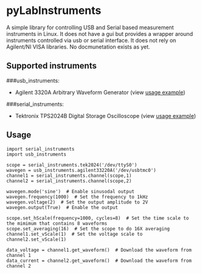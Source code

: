 pyLabInstruments
=============

A simple library for controlling USB and Serial based measurement instruments in Linux. It does not have a gui but provides a wrapper around instruments controlled via usb or serial interface.
It does not rely on Agilent/NI VISA libraries.
No docmunetation exists as yet.

## Supported instruments

###usb_instruments:
* Agilent 3320A Arbitrary Waveform Generator (view [usage example](http://markjones112358.co.nz/projects/Python-Controlled-Function-Generator/))

###serial_instruments:
* Tektronix TPS2024B Digital Storage Oscilloscope (view [usage example](http://markjones112358.co.nz/projects/Python-Controlled-Oscilloscope/))


## Usage

    import serial_instruments
    import usb_instruments
    
    scope = serial_instruments.tek2024('/dev/ttyS0')
    wavegen = usb_instruments.agilent33220A('/dev/usbtmc0')
    channel1 = serial_instruments.channel(scope,1)
    channel2 = serial_instruments.channel(scope,2)
    
    wavegen.mode('sine')  # Enable sinusodal output
    wavegen.frequency(1000)  # Set the frequency to 1kHz
    wavegen.voltage(2)  # Set the output amplitude to 2V
    wavegen.output(True)  # Enable the output
    
    scope.set_hScale(frequency=1000, cycles=8)  # Set the time scale to the mimimum that contains 8 waveforms
    scope.set_averaging(16)  # Set the scope to do 16X averaging
    channel1.set_vScale(1)  # Set the voltage scale to 
    channel2.set_vScale(1)
    
    data_voltage = channel1.get_waveform()  # Download the waveform from channel 1
    data_current = channel2.get_waveform()  # Download the waveform from channel 2
